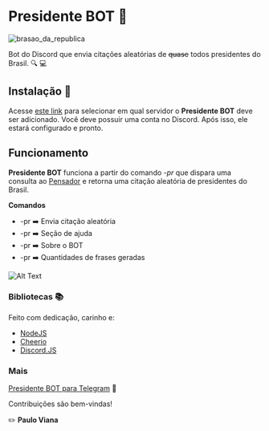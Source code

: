 # Presidente BOT :speech_balloon:

![brasao_da_republica](assets/presidencia.ico)

Bot do Discord que envia citações aleatórias de ~~quase~~ todos presidentes do Brasil. :mag: :computer:

## Instalação :hammer:

Acesse [este link](https://discordapp.com/oauth2/authorize?client_id=530209100236324866&scope=bot&permissions=0) para selecionar em qual servidor o **Presidente BOT** deve ser adicionado. Você deve possuir uma conta no Discord. Após isso, ele estará configurado e pronto.

## Funcionamento

**Presidente BOT** funciona a partir do comando _-pr_ que dispara uma consulta ao [Pensador](https://www.pensador.com/) e retorna uma citação aleatória de presidentes do Brasil.

**Comandos**

- -pr :arrow_right: Envia citação aleatória
- -pr :arrow_right: Seção de ajuda
- -pr :arrow_right: Sobre o BOT
- -pr :arrow_right: Quantidades de frases geradas

![Alt Text](assets/chat.gif)

### Bibliotecas :books:

Feito com dedicação, carinho e:

- [NodeJS](https://nodejs.org/en/)
- [Cheerio](https://github.com/cheeriojs/cheerio)
- [Discord.JS](https://discord.js.org/#/)

### Mais

[Presidente BOT para Telegram](https://github.com/paulo9mv/presidente-telegram-bot) :iphone:

Contribuições são bem-vindas!

:pencil2: **Paulo Viana**
